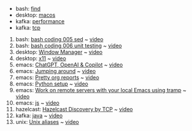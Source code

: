 - bash: [find](bash-find)
- desktop: [macos](desktop-macos-unix)
- kafka: [performance](kafka-performance-tuning)
- kafka: [tcp](kafka-tcp-connections)
1. bash: [bash coding 005 sed](bash-coding-005-sed/slides.md) ~ [video](https://www.youtube.com/watch?v=nYnZj7_QX_c)
1. bash: [bash coding 006 unit testing](bash-coding-006-unit-testing/slides.md) ~ [video](https://youtu.be/XsdHnQ9OruQ)
1. desktop: [Window Manager](desktop-window-maker/slides.md) ~ [video](https://www.youtube.com/watch?v=nS9W-wlJHPA)
1. desktop: [x11](desktop-x11-apps/slides.md) ~ [video](https://youtu.be/uBw9GPkKt0k)
1. emacs: [ChatGPT, OpenAI &amp; Copilot](emacs-openai-and-chatgpt/slides.md) ~ [video](https://www.youtube.com/watch?v=H8jvhz0CGzU)
1. emacs: [Jumping around](emacs-jump-around/slides.md) ~ [video](https://youtu.be/BHWL13sQBWY)
1. emacs: [Pretty org reports](emacs-pretty-org-reports/slides.md) ~ [video](https://youtu.be/QCAsBBDFN60)
1. emacs: [Python setup](emacs-python-setup/slides.md) ~ [video](https://www.youtube.com/watch?v=JmmTUIahB1U)
1. emacs: [Work on remote servers with your local Emacs using tramp](emacs-tramp/slides.md) ~ [video](https://youtu.be/CFJTrvCs60I)
1. emacs: [js](emacs-js-setup/slides.md) ~ [video](https://youtu.be/Pc7ty1n68C0)
1. hazelcast: [Hazelcast Discovery by TCP](hazelcast-discovery-by-tcp/slides.md) ~ [video](https://youtu.be/b0Izi2qNR-Y)
1. kafka: [java](kafka-java/slides.md) ~ [video](https://www.youtube.com/watch?v=NMjTyi_p6Z8)
1. unix: [Unix aliases](unix-aliases/slides.md) ~ [video](https://youtu.be/6gNkmwig0rU)

